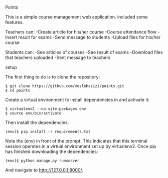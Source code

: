 Points

This is a simple course management web application. included some features.

Teachers can:
	-Create article for his/her course
	-Course attendance flow
	-Insert result for exams
	-Send message to students
	-Upload files for his/her course

Students can:
	-See articles of courses
	-See result of exams
	-Download files that teachers uploaded
	-Sent message to teachers



setup

The first thing to do is to clone the repository:

	$ git clone https://github.com/moslehazizi/points.git
	$ cd points

Create a virtual environment to install dependencies in and activate it:

	$ virtualenv2 --no-site-packages env
	$ source env/bin/activate

Then install the dependencies:

	(env)$ pip install -r requirements.txt
	
Note the (env) in front of the prompt. This indicates that this terminal session operates in a virtual environment set up by virtualenv2.
Once pip has finished downloading the dependencies:

	(env)$ python manage.py runserver
	
And navigate to http://127.0.0.1:8000/.
